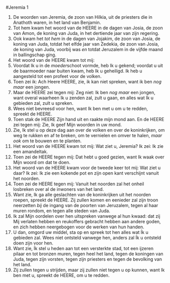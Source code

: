 #Jeremia 1
1. De woorden van Jeremia, de zoon van Hilkia, uit de priesters die in Anathoth waren, in het land van Benjamin.
2. Tot hem kwam het woord van de HEERE in de dagen van Josia, de zoon van Amon, de koning van Juda, in het dertiende jaar van zijn regering.
3. Ook kwam het *tot hem* in de dagen van Jojakim, de zoon van Josia, de koning van Juda, totdat het elfde jaar van Zedekia, de zoon van Josia, de koning van Juda, voorbij was *en* totdat Jeruzalem in de vijfde maand in ballingschap ging.
4. Het woord van de HEERE kwam tot mij: 
5. Voordat Ik u in de *moeder*schoot vormde, heb Ik u gekend; voordat u uit de baarmoeder naar buiten kwam, heb Ik u geheiligd. Ik heb u aangesteld tot een profeet voor de volken.
6. Toen zei ik: Ach Heere HEERE, zie, ik kan niet spreken, want ik ben *nog maar* een jongen.
7. Maar de HEERE zei tegen mij: Zeg niet: Ik ben *nog maar* een jongen, want overal waarheen Ik u zenden zal, zult u gaan, en alles wat Ik u gebieden zal, zult u spreken. 
8. Wees niet bevreesd voor hen, want Ik ben met u om u te redden, spreekt de HEERE.
9. Toen stak de HEERE Zijn hand uit en raakte mijn mond aan. En de HEERE zei tegen mij: Zie, Ik geef Mijn woorden in uw mond. 
10. Zie, Ik stel u op deze dag aan over de volken en over de koninkrijken, om weg te rukken en af te breken, om te vernielen en omver te halen, *maar ook* om te bouwen en te planten.
11. Het woord van de HEERE kwam tot mij: Wat ziet u, Jeremia? Ik zei: Ik zie een amandeltak.
12. Toen zei de HEERE tegen mij: Dat hebt u goed gezien, want Ik waak over Mijn woord om dat te doen.
13. Het woord van de HEERE kwam voor de tweede keer tot mij: Wat ziet u daar? Ik zei: Ik zie een kokende pot en zijn open kant verschijnt vanuit het noorden.
14. Toen zei de HEERE tegen mij: Vanuit het noorden zal het onheil losbreken over al de inwoners van het land. 
15. Want zie, Ik ga alle geslachten van de koninkrijken uit het noorden roepen, spreekt de HEERE. Zij zullen komen en eenieder zal zijn troon neerzetten *bij* de ingang van de poorten van Jeruzalem, tegen al haar muren rondom, en tegen alle steden van Juda. 
16. Ik zal Mijn oordelen over hen uitspreken vanwege al hun kwaad: dat zij Mij verlaten hebben en reukoffers gebracht hebben aan andere goden, en zich hebben neergebogen voor de werken van hun handen. 
17. U dan, omgord uw middel, sta op en spreek tot hen alles wat Ík u gebieden zal. Wees niet ontsteld vanwege hen, anders zal Ík u ontsteld doen zijn voor hen. 
18. Want zie, Ík stel u heden aan tot een versterkte stad, tot een ijzeren pilaar en tot bronzen muren, tegen heel het land, tegen de koningen van Juda, tegen zijn vorsten, tegen zijn priesters en tegen de bevolking van het land. 
19. Zij zullen tegen u strijden, maar zij zullen niet tegen u op kunnen, want Ik ben met u, spreekt de HEERE, om u te redden.
